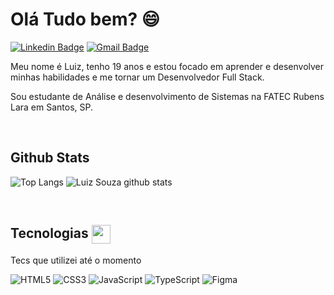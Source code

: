 # Olá Tudo bem? 😄 

[![Linkedin Badge](https://img.shields.io/badge/-LuizSouz404-blue?style=flat-square&logo=Linkedin&logoColor=white&link=https://www.linkedin.com/in/luiz-augusto-souza-21a568176/)](https://www.linkedin.com/in/luiz-augusto-souza-21a568176/)
[![Gmail Badge](https://img.shields.io/badge/-luiz.souz404@gmail.com-c14438?style=flat-square&logo=Gmail&logoColor=white&link=mailto:luiz.souz404@gmail.com)](mailto:luiz.souz404@gmail.com)
<br>

Meu nome é Luiz, tenho 19 anos e estou focado em aprender e desenvolver minhas habilidades e me tornar um Desenvolvedor Full Stack.

Sou estudante de Análise e desenvolvimento de Sistemas na FATEC Rubens Lara em Santos, SP.

<br>

## Github Stats

![Top Langs](https://github-readme-stats.vercel.app/api/top-langs/?username=LuizSouz404&show_icons=true&theme=omni&hide=TeX&layout=compact) 
![Luiz Souza github stats](https://github-readme-stats.vercel.app/api?username=LuizSouz404&show_icons=true&theme=omni&count_private=true&hide=contribs)

<br>

##  Tecnologias <img src="https://media3.giphy.com/media/a2AIeCFeYFUTMj8scI/giphy.gif" width="30px" align="center">

<p>Tecs que utilizei até o momento</p>

![HTML5](https://img.shields.io/badge/HTML5-E34F26?style=for-the-badge&logo=html5&logoColor=white)
![CSS3](https://img.shields.io/badge/CSS3-1572B6?style=for-the-badge&logo=css3&logoColor=white)
![JavaScript](https://img.shields.io/badge/JavaScript-F7DF1E?style=for-the-badge&logo=javascript&logoColor=black)
![TypeScript](https://img.shields.io/badge/-TypeScript-0088cc?style=for-the-badge&logo=typescript&logoColor=white)
![Figma](https://img.shields.io/badge/Figma-2C2C2C?style=for-the-badge&logo=figma&logoColor=white)
